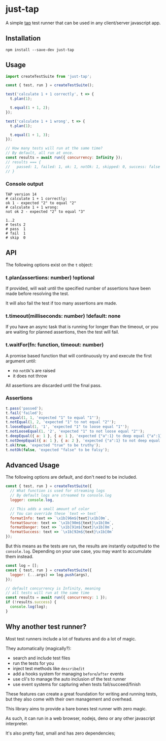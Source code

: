 # just-tap
A simple [tap](https://testanything.org) test runner that can be used in any client/server javascript app.

## Installation
```
npm install --save-dev just-tap
```

## Usage
```javascript
import createTestSuite from 'just-tap';

const { test, run } = createTestSuite();

test('calculate 1 + 1 correctly', t => {
  t.plan(1);

  t.equal(1 + 1, 2);
});

test('calculate 1 + 1 wrong', t => {
  t.plan(1);

  t.equal(1 + 1, 3);
});

// How many tests will run at the same time?
// By default, all run at once.
const results = await run({ concurrency: Infinity });
// results === {
//   passed: 1, failed: 1, ok: 1, notOk: 1, skipped: 0, success: false
// }
```

### Console output
```
TAP version 14
# calculate 1 + 1 correctly:
ok 1 - expected "2" to equal "2"
# calculate 1 + 1 wrong:
not ok 2 - expected "2" to equal "3"

1..2
# tests 2
# pass  1
# fail  1
# skip  0
```

## API
The following options exist on the `t` object:

### t.plan(assertions: number) !optional
If provided, will wait until the specified number of assertions have been made before resolving the test.

It will also fail the test if too many assertions are made.

### t.timeout(milliseconds: number) !default: none
If you have an async task that is running for longer than the timeout, or you are waiting for planned assertions, then the test will fail.

### t.waitFor(fn: function, timeout: number)
A promise based function that will continuously try and execute the first argument until:
- no `notOk`'s are raised
- it does not throw

All assertions are discarded until the final pass.

### Assertions
```javascript
t.pass('passed');
t.fail('failed');
t.equal(1, 1, 'expected "1" to equal "1"');
t.notEqual(1, 2, 'expected "1" to not equal "2"');
t.looseEqual(1, '1', 'expected "1" to loose equal "1"');
t.notLooseEqual(1, '2', 'expected "1" to not loose equal "2"');
t.deepEqual({ a: 1 }, { a: 1 }, 'expected {"a":1} to deep equal {"a":1}');
t.notDeepEqual({ a: 1 }, { a: 2 }, 'expected {"a":1} to not deep equal {"a":2}');
t.ok(true, 'expected "true" to be truthy');
t.notOk(false, 'expected "false" to be falsy');
```

## Advanced Usage
The following options are default, and don't need to be included.

```javascript
const { test, run } = createTestSuite({
  // What function is used for streaming logs
  // By default logs are streamed to console.log
  logger: console.log,

  // This adds a small amount of color
  // You can override these `text => text`
  formatInfo: text => `\x1b[96m${text}\x1b[0m`,
  formatSource: text => `\x1b[90m${text}\x1b[0m`,
  formatDanger: text => `\x1b[91m${text}\x1b[0m`,
  formatSuccess: text => `\x1b[92m${text}\x1b[0m`
});
```

But this means as the tests are run, the results are instantly outputted to the `console.log`. Depending on your use case, you may want to accumulate them instead.

```javascript
const log = [];
const { test, run } = createTestSuite({
  logger: (...args) => log.push(args),
});

// default concurrency is Infinity, meaning
// all tests will run at the same time
const results = await run({ concurrency: 1 });
if (!results.success) {
  console.log(log);
}
```

## Why another test runner?
Most test runners include a lot of features and do a lot of magic.

They automatically (magically?):
- search and include test files
- run the tests for you
- inject test methods like `describe`/`it`
- add a hooks system for managing `before`/`after` events
- use cli's to manage the auto inclusion of the test runner
- use event systems for capturing when tests fail/succeed/finish

These features can create a great foundation for writing and running tests, but they also come with their own management and overhead.

This library aims to provide a bare bones test runner with zero magic.

As such, it can run in a web browser, nodejs, deno or any other javascript interpreter.

It's also pretty fast, small and has zero dependencies;
